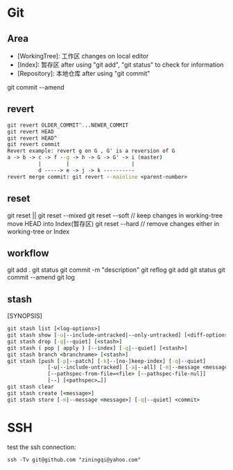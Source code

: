 # Git
## Area
- [WorkingTree]: 工作区 changes on local editor
- [Index]: 暂存区 after using "git add", "git status" to check for information
- [Repository]: 本地仓库 after using "git commit" 

git commit --amend 

## revert

```cmd
git revert OLDER_COMMIT^...NEWER_COMMIT
git revert HEAD
git revert HEAD^
git revert commit 
Revert example: revert g on G , G' is a reversion of G 
a -> b -> c -> f --g -> h -> G -> G' -> i (master)
          |        |                    |
          d -----> e -> j -> k ----------
revert merge commit: git revert --mainline <parent-number>
```

## reset

git reset || git reset --mixed 
git reset --soft // keep changes in working-tree move HEAD into Index(暂存区)
git reset --hard // remove changes either in working-tree or Index

## workflow
git add .
git status
git commit -m "description"
git reflog
git add
git status 
git commit --amend
git log

## stash

[SYNOPSIS]
```cmd
git stash list [<log-options>]
git stash show [-u|--include-untracked|--only-untracked] [<diff-options>] [<stash>]
git stash drop [-q|--quiet] [<stash>]
git stash ( pop | apply ) [--index] [-q|--quiet] [<stash>]
git stash branch <branchname> [<stash>]
git stash [push [-p|--patch] [-k|--[no-]keep-index] [-q|--quiet]
             [-u|--include-untracked] [-a|--all] [-m|--message <message>]
             [--pathspec-from-file=<file> [--pathspec-file-nul]]
             [--] [<pathspec>…​]]
git stash clear
git stash create [<message>]
git stash store [-m|--message <message>] [-q|--quiet] <commit>
```

# SSH
test the ssh connection:
```
ssh -Tv git@github.com "ziningqi@yahoo.com" 
```

